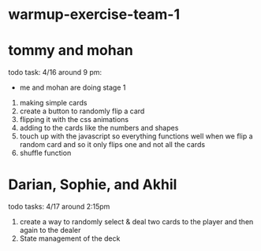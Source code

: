 # warmup-exercise-team-1
# tommy and mohan

todo task:
4/16 around 9 pm:
- me and mohan are doing stage 1
1. making simple cards 
2. create a button to randomly flip a card
3. flipping it with the css animations 
4. adding to the cards like the numbers and shapes
5. touch up with the javascript so everything functions well when we flip a random card and so it only flips one and not all the cards
6. shuffle function 


# Darian, Sophie, and Akhil
todo tasks:
4/17 around 2:15pm
1. create a way to randomly select & deal two cards to the player and then again to the dealer
2. State management of the deck
